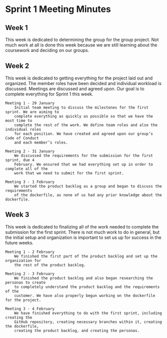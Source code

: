# Sprint 1 Meeting Minutes

## Week 1

This week is dedicated to determining the group for the group project. Not much work at
all is done this week because we are still learning about the coursework and deciding on
our groups.

## Week 2

This week is dedicated to getting everything for the project laid out and organized. The
member roles have been decided and individual workload is discussed. Meetings are
discussed and agreed upon. Our goal is to complete everything for Sprint 1 this week.
	
	Meeting 1 - 29 January
		Initial team meeting to discuss the milestones for the first sprint. We are aiming to
		complete everything as quickly as possible so that we have the most time to
		complete the rest of the work. We define team roles and also the individual roles
		for each position. We have created and agreed upon our group’s Code of Conduct
		and each member’s roles.
		
	Meeting 2 - 31 January
		We discussed the requirements for the submission for the first sprint, due 4 
		February. We ensured that we had everything set up in order to complete all of the 
		work that we need to submit for the first sprint.

	Meeting 3 - 1 February
	 	We started the product backlog as a group and began to discuss the requirements
	 	of the dockerfile, as none of us had any prior knowledge about the dockerfile.

## Week 3

This week is dedicated to finalizing all of the work needed to complete the submission 
for the first sprint. There is not much work to do in general, but the initial setup and 
organization is important to set us up for success in the future weeks.
	
	Meeting 1 - 2 February
		We finished the first part of the product backlog and set up the organization for
		the rest of the product backlog.
		
	Meeting 2 - 3 February
		We finished the product backlog and also began researching the personas to create
		to completely understand the product backlog and the requirements of the
		customer. We have also properly begun working on the dockerfile for the project.

	Meeting 3 - 4 February
		We have finished everything to do with the first sprint, including creating the
		GitHub repository, creating necessary branches within it, creating the dockerfile,
		creating the product backlog, and creating the personas.
